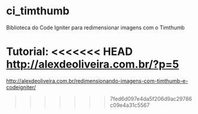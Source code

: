 ci_timthumb
===========

Biblioteca do Code Igniter para redimensionar imagens com o Timthumb

Tutorial:
<<<<<<< HEAD
http://alexdeoliveira.com.br/?p=5
=======
http://alexdeoliveira.com.br/redimensionando-imagens-com-timthumb-e-codeigniter/
>>>>>>> 7fed6d097e4da5f206d9ac29786c09e4a31c5567

